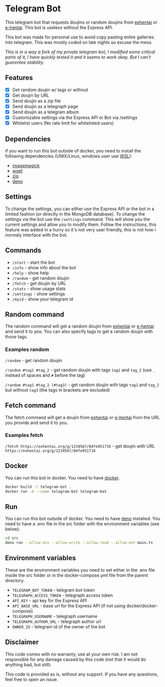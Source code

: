 # Telegram Bot

This telegram bot that requests doujins or random doujins from [exhentai](https://exhentai.org/) or [e-hentai](https://e-hentai.org). This bot is useless without the Express API.

This bot was made for personal use to avoid copy pasting entire galleries into telegram. This was mostly coded on late nights so excuse the mess.

*This is in a way a fork of my private telegram bot, I modified some critical parts of it, I have quickly tested it and it seems to work okay. But I can't guarentee stability.*

## Features

- [x] Get random doujin w/ tags or without
- [x] Get doujin by URL
- [x] Send doujin as a zip file
- [x] Send doujin as a telegraph page
- [x] Send doujin as a telegram album
- [x] Customizable settings via the Express API or Bot via /settings
- [x] Whitelist users (No rate limit for whitelisted users)

## Dependencies

if you want to run this bot outside of docker, you need to install the following dependencies (UNIX/Linux, windows user use [WSL](https://learn.microsoft.com/en-us/windows/wsl/install)):

- [imagemagick](https://imagemagick.org/index.php)
- [wget](https://www.gnu.org/software/wget/)
- [zip](https://linux.die.net/man/1/zip)
- [deno](https://deno.land/)

## Settings

To change the settings, you can either use the Express API or the bot in a limited fashion (or directly in the MongoDB database). To change the settings via the bot use the `/settings` command. This will show you the current settings and allow you to modify them. Follow the instructions, this feature was added in a hurry so it's not very user friendly, this is not how i normaly interface with the bot.



## Commands

- `/start` - start the bot
- `/info` - show info about the bot
- `/help` - show help
- `/random` - get random doujin
- `/fetch` - get doujin by URL
- `/stats` - show usage stats
- `/settings` - show settings
- `/myid` - show your telegram id

## Random command

The random command will get a random doujin from [exhentai](https://exhentai.org/) or [e-hentai](https://e-hentai.org) and send it to you. You can also specify tags to get a random doujin with those tags.

### Examples random

`/random` - get random doujin

`/random #tag1 #tag_2` - get random doujin with tags `tag1` and `tag_2` (use `_` instead of spaces and `#` before the tag)

`/random #tag1 #tag_2 (#tag3)` - get random doujin with tags `tag1` and `tag_2` but without `tag3` (the tags in brackets are excluded)

## Fetch command

The fetch command will get a doujin from [exhentai](https://exhentai.org/) or [e-hentai](https://e-hentai.org) from the URL you provide and send it to you.

### Examples fetch

`/fetch https://exhentai.org/g/1234567/84fe951716` - get doujin with URL `https://exhentai.org/g/1234567/84fe951716`

## Docker

You can run this bot in docker. You need to have [docker](https://www.docker.com/).

```bash
docker build -t telegram-bot .
docker run -d --name telegram-bot telegram-bot
```

## Run

You can run this bot outside of docker. You need to have [deno](https://deno.land/) installed. You need to have a .env file in the src folder with the environment variables (see below).

```bash
cd src
deno run --allow-env --allow-write --allow-read --allow-net main.ts
```

## Environment variables

These are the environment variables you need to set either in the .env file inside the src folder or in the docker-compose.yml file from the parent directory.

- `TELEGRAM_BOT_TOKEN` - telegram bot token
- `TELEGRAPH_ACCESS_TOKEN` - telegraph access token
- `API_KEY` - api key for the Express API
- `API_BASE_URL` - base url for the Express API (if not using docker/docker-compose)
- `TELEGRAPH_USERNAME` - telegraph username
- `TELEGRAPH_AUTHOR_URL` - telegraph author url
- `OWNER_ID` - telegram id of the owner of the bot



## Disclaimer

This code comes with no warranty, use at your own risk. I am not responsible for any damage caused by this code (not that it would do anything bad, but still).

This code is provided as is, without any support. If you have any questions, feel free to open an issue.
